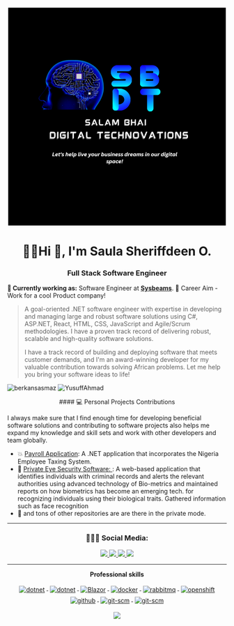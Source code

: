 <p align="center">
    <img src="assets/header.png" alt="SBDT" height="500" width="500">
</p>
                  
<h1 align="center">👨‍💻Hi 👋, I'm Saula Sheriffdeen O.</h1>
<h3 align="center">Full Stack Software Engineer</h3>

**💼 Currently working as:** Software Engineer at <a href="https://sysbeams.com/" target="_blank"><b>Sysbeams</b></a>.
🦸 Career Aim - Work for a cool Product company! 

> A goal-oriented .NET software engineer with expertise in developing and managing large and robust 
software solutions using C#, ASP.NET, React, HTML, CSS, JavaScript and Agile/Scrum methodologies. I have a proven track record of delivering 
robust, scalable and high-quality software solutions. 
>
> I have a track record of building and deploying software that meets customer demands, and I'm an award-winning developer for my 
valuable contribution towards solving African problems. Let me help you 
bring your software ideas to life!

<p align="left">
<img src="https://github-readme-stats.vercel.app/api/top-langs/?username=YusuffAhmad&layout=compact&theme=tokyonight&count_private=true" alt="berkansasmaz" height="160" />
<img src="https://github-readme-stats.vercel.app/api?username=YusuffAhmad&show_icons=true&theme=tokyonight&count_private=true" alt="YusuffAhmad" height="160" />
</p>

<p align="center">
#### 💻 Personal Projects Contributions

I always make sure that I find enough time for developing beneficial software solutions and contributing to software projects also helps me expand my knowledge and skill sets and work with other developers and team globally.

- 💥 [Payroll Application](https://github.com/YusuffAhmad/PayRollManagmentSystem): A .NET application that incorporates the Nigeria Employee Taxing System.
- 🛒 [Private Eye Security Software: ](https://github.com/YusuffAhmad/PrivateEye): A web-based application that identifies individuals with criminal records and alerts the relevant authorities
using advanced technology of Bio-metrics and maintained reports on how biometrics has become an emerging tech. for recognizing individuals using their biological traits. Gathered information such as face recognition
- 🥇 and tons of other repositories are are there in the private mode.

</p>

<hr />

<h3 align="center"> 👨🏻‍💻 Social Media: </h4>
<p align="center"> 
 <a href="https://twitter.com/privateeye47493" alt="Ahmad's twitter">
   <img src="https://img.shields.io/badge/-@YusuffAhmad-%231DA1F2?style=flat-square&logo=twitter&logoColor=ffffff" />
 </a>
 <a href="https://github.com/YusuffAhmad" alt="mukesh's github">
   <img src="https://img.shields.io/badge/-@YusuffAhmad-%23181717?style=flat-square&logo=github" />
 </a>
 <a href="https://www.linkedin.com/in/yusuff-ahmad-o-a27233238/" alt="mukesh's linkedin">
   <img src="https://img.shields.io/badge/-YusuffAhmad-blue?style=flat-square&logo=Linkedin&logoColor=white&link=https://www.linkedin.com/in/yusuff-ahmad-o-a27233238/" />
 </a>
 <a>
   <img src="https://komarev.com/ghpvc/?username=YusuffAhmad&color=ff69b4&style=flat-square" />
 </a>
</p>

<hr />


<p align="center"> 
 <strong>
  Professional skills
  </strong>
</p>

<p align="center">
  <a href="https://dotnet.microsoft.com/">
    <img src="https://www.vectorlogo.zone/logos/dotnet/dotnet-ar21.svg" alt="dotnet" style="vertical-align:top; margin:4px;">
  </a>
  <a href="https://dotnet.microsoft.com/">
    <img src="https://upload.wikimedia.org/wikipedia/commons/e/ee/.NET_Core_Logo.svg" height="60px" alt="dotnet" style="vertical-align:top; margin:4px;">
  </a>
  <a href="https://dotnet.microsoft.com/apps/aspnet/web-apps/blazor">
    <img src="https://upload.wikimedia.org/wikipedia/commons/d/d0/Blazor.png" alt="Blazor" height="60px" style="vertical-align:top; margin:4px">
  </a>
 
  <a href="https://hub.docker.com/">
    <img src="https://www.vectorlogo.zone/logos/docker/docker-ar21.svg" alt="docker" style="vertical-align:top; margin:4px">
  </a>
   <a href="https://www.rabbitmq.com">
    <img src="https://www.vectorlogo.zone/logos/rabbitmq/rabbitmq-ar21.svg" alt="rabbitmq" style="vertical-align:top; margin:4px">
  </a>
  <a href="https://www.openshift.com">
    <img src="https://www.vectorlogo.zone/logos/openshift/openshift-ar21.svg" alt="openshift" style="vertical-align:top; margin:4px">
  </a>
  <a href="https://www.github.com">
    <img src="https://www.vectorlogo.zone/logos/github/github-ar21.svg" alt="github" style="vertical-align:top; margin:4px">
  </a>
  <a href="https://www.git.com">
    <img src="https://www.vectorlogo.zone/logos/git-scm/git-scm-ar21.svg" alt="git-scm" style="vertical-align:top; margin:4px">
  </a>
   <a href="https://www.gitbook.com">
    <img src="https://www.vectorlogo.zone/logos/git-scm/git-scm-ar21.svg" alt="git-scm" style="vertical-align:top; margin:4px">
  </a>
</p>

<p align="center">
<img src="[![GitHub Streak](https://streak-stats.demolab.com?user=SalamBhai&theme=dark)](https://git.io/streak-stats)" />
</p>
